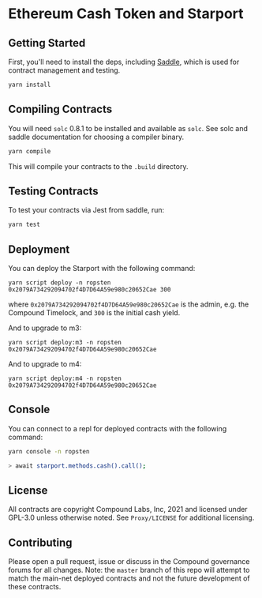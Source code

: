 
# Ethereum Cash Token and Starport

## Getting Started

First, you'll need to install the deps, including [Saddle](https://github.com/compound-finance/saddle), which is used for contract management and testing.

```sh
yarn install
```

## Compiling Contracts

You will need `solc` 0.8.1 to be installed and available as `solc`. See solc and saddle documentation for choosing a compiler binary.

```sh
yarn compile
```

This will compile your contracts to the `.build` directory.

## Testing Contracts

To test your contracts via Jest from saddle, run:

```sh
yarn test
```

## Deployment

You can deploy the Starport with the following command:

```
yarn script deploy -n ropsten 0x2079A734292094702f4D7D64A59e980c20652Cae 300
```

where `0x2079A734292094702f4D7D64A59e980c20652Cae` is the admin, e.g. the Compound Timelock, and `300` is the initial cash yield.

And to upgrade to m3:

```
yarn script deploy:m3 -n ropsten 0x2079A734292094702f4D7D64A59e980c20652Cae
```

And to upgrade to m4:

```
yarn script deploy:m4 -n ropsten 0x2079A734292094702f4D7D64A59e980c20652Cae
```

## Console

You can connect to a repl for deployed contracts with the following command:

```sh
yarn console -n ropsten

> await starport.methods.cash().call();
```

## License

All contracts are copyright Compound Labs, Inc, 2021 and licensed under GPL-3.0 unless otherwise noted. See `Proxy/LICENSE` for additional licensing.


## Contributing

Please open a pull request, issue or discuss in the Compound governance forums for all changes. Note: the `master` branch of this repo will attempt to match the main-net deployed contracts and not the future development of these contracts.
